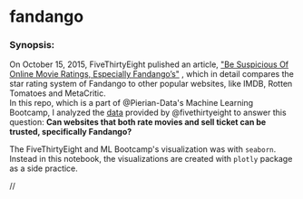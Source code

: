 # fandango

### Synopsis:

On October 15, 2015, FiveThirtyEight pulished an article, ["Be Suspicious Of Online Movie Ratings, Especially Fandango’s"](https://fivethirtyeight.com/features/fandango-movies-ratings/) , which in detail compares the star rating system of Fandango to other popular websites, like IMDB, Rotten Tomatoes and MetaCritic.  
In this repo, which is a part of @Pierian-Data's Machine Learning Bootcamp, I analyzed the [data](https://github.com/fivethirtyeight/data/tree/master/fandango) provided by @fivethirtyeight to answer this question: **Can websites that both rate movies and sell ticket can be trusted, specifically Fandango?**

The FiveThirtyEight and ML Bootcamp's visualization was with `seaborn`. Instead in this notebook, the visualizations are created with `plotly` package as a side practice.

//
